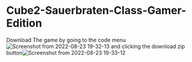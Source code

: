 # Cube2-Sauerbraten-Class-Gamer-Edition


Download The game by going to the code menu
![Screenshot from 2022-08-23 19-32-13](https://user-images.githubusercontent.com/90713990/186289309-ac29b68e-1513-4c20-a080-b34ba8634756.png)
and clicking the download zip button![Screenshot from 2022-08-23 19-33-12](https://user-images.githubusercontent.com/90713990/186289367-f4e25910-fffe-42c5-8162-35e0e29f11e1.png)
